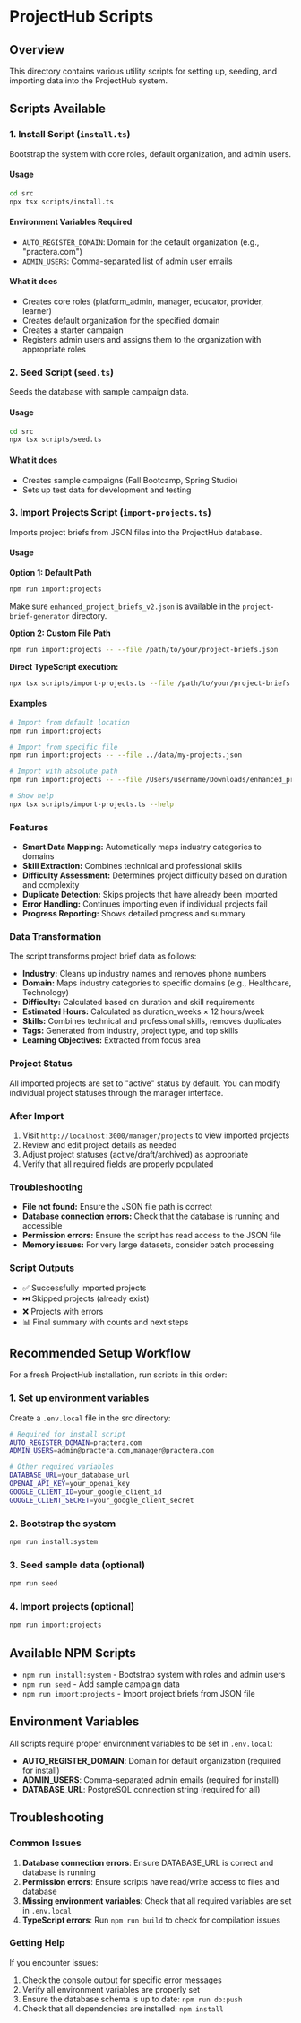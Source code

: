 # ProjectHub Scripts

## Overview

This directory contains various utility scripts for setting up, seeding, and importing data into the ProjectHub system.

## Scripts Available

### 1. Install Script (`install.ts`)

Bootstrap the system with core roles, default organization, and admin users.

#### Usage
```bash
cd src
npx tsx scripts/install.ts
```

#### Environment Variables Required
- `AUTO_REGISTER_DOMAIN`: Domain for the default organization (e.g., "practera.com")
- `ADMIN_USERS`: Comma-separated list of admin user emails

#### What it does
- Creates core roles (platform_admin, manager, educator, provider, learner)
- Creates default organization for the specified domain
- Creates a starter campaign
- Registers admin users and assigns them to the organization with appropriate roles

### 2. Seed Script (`seed.ts`)

Seeds the database with sample campaign data.

#### Usage
```bash
cd src
npx tsx scripts/seed.ts
```

#### What it does
- Creates sample campaigns (Fall Bootcamp, Spring Studio)
- Sets up test data for development and testing

### 3. Import Projects Script (`import-projects.ts`)

Imports project briefs from JSON files into the ProjectHub database.

#### Usage

**Option 1: Default Path**
```bash
npm run import:projects
```
Make sure `enhanced_project_briefs_v2.json` is available in the `project-brief-generator` directory.

**Option 2: Custom File Path**
```bash
npm run import:projects -- --file /path/to/your/project-briefs.json
```

**Direct TypeScript execution:**
```bash
npx tsx scripts/import-projects.ts --file /path/to/your/project-briefs.json
```

#### Examples
```bash
# Import from default location
npm run import:projects

# Import from specific file
npm run import:projects -- --file ../data/my-projects.json

# Import with absolute path
npm run import:projects -- --file /Users/username/Downloads/enhanced_project_briefs_v2.json

# Show help
npx tsx scripts/import-projects.ts --help
```

### Features

- **Smart Data Mapping:** Automatically maps industry categories to domains
- **Skill Extraction:** Combines technical and professional skills
- **Difficulty Assessment:** Determines project difficulty based on duration and complexity
- **Duplicate Detection:** Skips projects that have already been imported
- **Error Handling:** Continues importing even if individual projects fail
- **Progress Reporting:** Shows detailed progress and summary

### Data Transformation

The script transforms project brief data as follows:

- **Industry:** Cleans up industry names and removes phone numbers
- **Domain:** Maps industry categories to specific domains (e.g., Healthcare, Technology)
- **Difficulty:** Calculated based on duration and skill requirements
- **Estimated Hours:** Calculated as duration_weeks × 12 hours/week
- **Skills:** Combines technical and professional skills, removes duplicates
- **Tags:** Generated from industry, project type, and top skills
- **Learning Objectives:** Extracted from focus area

### Project Status

All imported projects are set to "active" status by default. You can modify individual project statuses through the manager interface.

### After Import

1. Visit `http://localhost:3000/manager/projects` to view imported projects
2. Review and edit project details as needed
3. Adjust project statuses (active/draft/archived) as appropriate
4. Verify that all required fields are properly populated

### Troubleshooting

- **File not found:** Ensure the JSON file path is correct
- **Database connection errors:** Check that the database is running and accessible
- **Permission errors:** Ensure the script has read access to the JSON file
- **Memory issues:** For very large datasets, consider batch processing

### Script Outputs

- ✅ Successfully imported projects
- ⏭️ Skipped projects (already exist)
- ❌ Projects with errors
- 📊 Final summary with counts and next steps

## Recommended Setup Workflow

For a fresh ProjectHub installation, run scripts in this order:

### 1. Set up environment variables
Create a `.env.local` file in the src directory:
```bash
# Required for install script
AUTO_REGISTER_DOMAIN=practera.com
ADMIN_USERS=admin@practera.com,manager@practera.com

# Other required variables
DATABASE_URL=your_database_url
OPENAI_API_KEY=your_openai_key
GOOGLE_CLIENT_ID=your_google_client_id
GOOGLE_CLIENT_SECRET=your_google_client_secret
```

### 2. Bootstrap the system
```bash
npm run install:system
```

### 3. Seed sample data (optional)
```bash
npm run seed
```

### 4. Import projects (optional)
```bash
npm run import:projects
```

## Available NPM Scripts

- `npm run install:system` - Bootstrap system with roles and admin users
- `npm run seed` - Add sample campaign data
- `npm run import:projects` - Import project briefs from JSON file

## Environment Variables

All scripts require proper environment variables to be set in `.env.local`:

- **AUTO_REGISTER_DOMAIN**: Domain for default organization (required for install)
- **ADMIN_USERS**: Comma-separated admin emails (required for install)
- **DATABASE_URL**: PostgreSQL connection string (required for all)

## Troubleshooting

### Common Issues

1. **Database connection errors**: Ensure DATABASE_URL is correct and database is running
2. **Permission errors**: Ensure scripts have read/write access to files and database
3. **Missing environment variables**: Check that all required variables are set in `.env.local`
4. **TypeScript errors**: Run `npm run build` to check for compilation issues

### Getting Help

If you encounter issues:
1. Check the console output for specific error messages
2. Verify all environment variables are properly set
3. Ensure the database schema is up to date: `npm run db:push`
4. Check that all dependencies are installed: `npm install`

